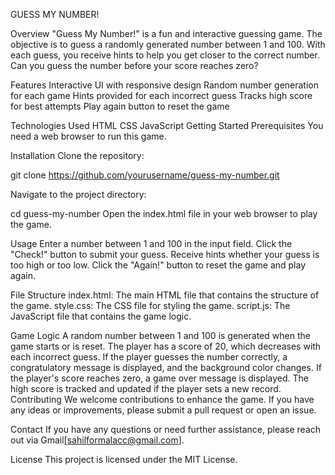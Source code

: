 GUESS MY NUMBER!

Overview
"Guess My Number!" is a fun and interactive guessing game. The objective is to guess a randomly generated number between 1 and 100. With each guess, you receive hints to help you get closer to the correct number. Can you guess the number before your score reaches zero?

Features
Interactive UI with responsive design
Random number generation for each game
Hints provided for each incorrect guess
Tracks high score for best attempts
Play again button to reset the game

Technologies Used
HTML
CSS
JavaScript
Getting Started
Prerequisites
You need a web browser to run this game.

Installation
Clone the repository:


git clone https://github.com/yourusername/guess-my-number.git

Navigate to the project directory:

cd guess-my-number
Open the index.html file in your web browser to play the game.

Usage
Enter a number between 1 and 100 in the input field.
Click the "Check!" button to submit your guess.
Receive hints whether your guess is too high or too low.
Click the "Again!" button to reset the game and play again.

File Structure
index.html: The main HTML file that contains the structure of the game.
style.css: The CSS file for styling the game.
script.js: The JavaScript file that contains the game logic.

Game Logic
A random number between 1 and 100 is generated when the game starts or is reset.
The player has a score of 20, which decreases with each incorrect guess.
If the player guesses the number correctly, a congratulatory message is displayed, and the background color changes.
If the player's score reaches zero, a game over message is displayed.
The high score is tracked and updated if the player sets a new record.
Contributing
We welcome contributions to enhance the game. If you have any ideas or improvements, please submit a pull request or open an issue.

Contact
If you have any questions or need further assistance, please reach out via Gmail[sahilformalacc@gmail.com].

License
This project is licensed under the MIT License.


